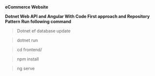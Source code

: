 **eCommerce Website**

**Dotnet Web API and Angular With Code First approach and Repository Pattern**
**Run following command**

> Dotnet ef database update


> dotnet run


> cd frontend/


> npm install


> ng serve

